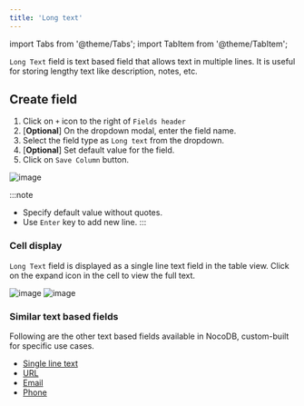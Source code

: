 ```yaml
---
title: 'Long text'
---
```

import Tabs from '@theme/Tabs';
import TabItem from '@theme/TabItem';

`Long Text` field is text based field that allows text in multiple lines. It is useful for storing lengthy text like description, notes, etc.

## Create field
1. Click on `+` icon to the right of `Fields header`
2. [**Optional**] On the dropdown modal, enter the field name.
3. Select the field type as `Long text` from the dropdown.
4. [**Optional**] Set default value for the field.
5. Click on `Save Column` button.

![image](/img/v2/fields/long-text.png)

:::note
- Specify default value without quotes.
- Use `Enter` key to add new line.
:::

### Cell display
`Long Text` field is displayed as a single line text field in the table view. Click on the expand icon in the cell to view the full text.

![image](/img/v2/fields/long-text-expand.png)
![image](/img/v2/fields/long-text-expand-2.png)


### Similar text based fields
Following are the other text based fields available in NocoDB, custom-built for specific use cases.
- [Single line text](010.single-line-text.md)
- [URL](050.url.md)
- [Email](030.email.md)
- [Phone](040.phonenumber.md)



